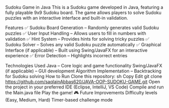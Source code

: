 Sudoku Game in Java
This is a Sudoku game developed in Java, featuring a fully playable 9x9 Sudoku board. The game allows players to solve Sudoku puzzles with an interactive interface and built-in validation.

Features
✅ Sudoku Board Generation – Randomly generates valid Sudoku puzzles
✅ User Input Handling – Allows users to fill in numbers with validation
✅ Hint System – Provides hints for solving tricky puzzles
✅ Sudoku Solver – Solves any valid Sudoku puzzle automatically
✅ Graphical Interface (if applicable) – Built using Swing/JavaFX for an interactive experience
✅ Error Detection – Highlights incorrect entries

Technologies Used
Java – Core logic and game functionality
Swing/JavaFX (if applicable) – GUI development
Algorithm Implementation – Backtracking for Sudoku solving
How to Run
Clone this repository:
sh
Copy
Edit
git clone https://github.com/saqlainAbbas620/JAVA-OOP-SUDOKU-GAME.git
Open the project in your preferred IDE (Eclipse, IntelliJ, VS Code)
Compile and run the Main.java file
Play the game! 🎮
Future Improvements
Difficulty levels (Easy, Medium, Hard)
Timer-based challenge mode

